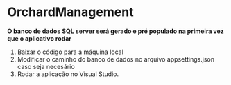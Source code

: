 # OrchardManagement

<strong>O banco de dados SQL server será gerado e pré populado na primeira vez que o aplicativo rodar</strong>

<ol>
<li>Baixar o código para a máquina local</li>
<li>Modificar o caminho do banco de dados no arquivo appsettings.json caso seja necesário</li>
<li>Rodar a aplicação no Visual Studio.</li>
</ol>
  
